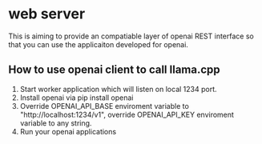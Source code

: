 # web server

This is aiming to provide an compatiable layer of openai REST interface so that you can use the applicaiton developed for openai.

## How to use openai client to call llama.cpp
1. Start worker application which will listen on local 1234 port.
1. Install openai via pip install openai
1. Override OPENAI_API_BASE enviroment variable to "http://localhost:1234/v1", override OPENAI_API_KEY enviroment variable to any string.
1. Run your openai applications
